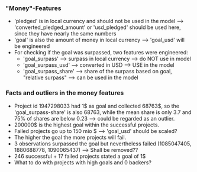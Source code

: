 ### "Money"-Features

* 'pledged' is in local currency and should not be used in the model --> 'converted_pledged_amount' or 'usd_pledged' should be used here, since they have nearly the same numbers
* 'goal' is also the amount of money in local currency --> 'goal_usd' will be engineered
* For checking if the goal was surpassed, two features were engineered:
    - 'goal_surpass' --> surpass in local currency --> do NOT use in model
    - 'goal_surpass_usd' --> converted in USD --> USE in the model
    - 'goal_surpass_share' --> share of the surpass based on goal, "relative surpass" --> can be used in the model

### Facts and outliers in the money features

* Project id 1947298033 had 1$ as goal and collected 68763$, so the 'goal_surpass-share' is also 68763, while the mean share is only 3.7 and 75% of shares are below 0.23 --> could be regarded as an outlier.
* 200000$ is the highest goal within the successful projects.
* Failed projects go up to 150 mio $ --> 'goal_usd' should be scaled?
* The higher the goal the more projects will fail.
* 3 observations surpassed the goal but nevertheless failed (1085047405, 1880688778, 1090065437) --> Shall be removed??
* 246 successful + 17 failed projects stated a goal of 1$
* What to do with projects with high goals and 0 backers?